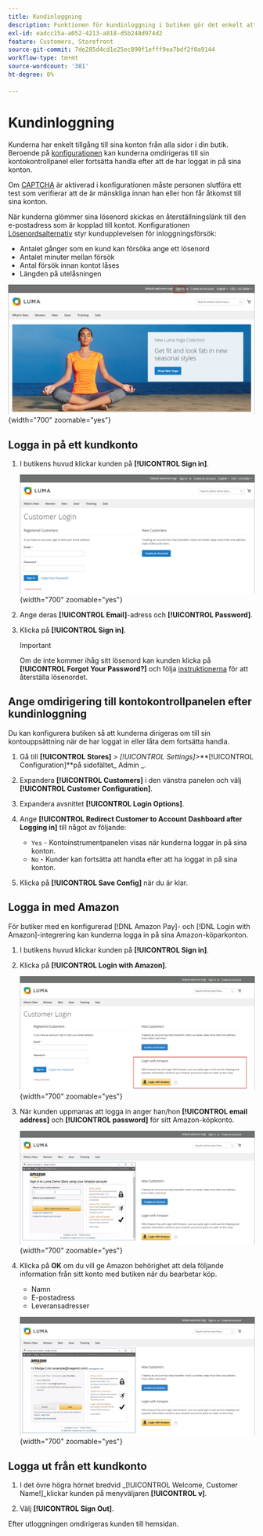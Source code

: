 ```yaml
---
title: Kundinloggning
description: Funktionen för kundinloggning i butiken gör det enkelt att få tillgång till kundens konton.
exl-id: eadcc15a-a052-4213-a818-d5b248d974d2
feature: Customers, Storefront
source-git-commit: 7de285d4cd1e25ec890f1efff9ea7bdf2f0a9144
workflow-type: tm+mt
source-wordcount: '381'
ht-degree: 0%

---
```


# Kundinloggning

Kunderna har enkelt tillgång till sina konton från alla sidor i din butik. Beroende på [konfigurationen](../customers/account-options-new.md) kan kunderna omdirigeras till sin kontokontrollpanel eller fortsätta handla efter att de har loggat in på sina konton.

Om [CAPTCHA](../systems/security-captcha.md) är aktiverad i konfigurationen måste personen slutföra ett test som verifierar att de är mänskliga innan han eller hon får åtkomst till sina konton.

När kunderna glömmer sina lösenord skickas en återställningslänk till den e-postadress som är kopplad till kontot. Konfigurationen [Lösenordsalternativ](../customers/password-options.md) styr kundupplevelsen för inloggningsförsök:

- Antalet gånger som en kund kan försöka ange ett lösenord
- Antalet minuter mellan försök
- Antal försök innan kontot låses
- Längden på utelåsningen

![Inloggningslänk i butiksrubriken](assets/storefront-sign-in-create-account.png){width="700" zoomable="yes"}

## Logga in på ett kundkonto

1. I butikens huvud klickar kunden på **[!UICONTROL Sign in]**.

   ![Kundinloggning](assets/login.png){width="700" zoomable="yes"}

1. Ange deras **[!UICONTROL Email]**-adress och **[!UICONTROL Password]**.

1. Klicka på **[!UICONTROL Sign in]**.

   >[!IMPORTANT]
   >
   >Om de inte kommer ihåg sitt lösenord kan kunden klicka på **[!UICONTROL Forgot Your Password?]** och följa [instruktionerna](../customers/password-reset.md) för att återställa lösenordet.

## Ange omdirigering till kontokontrollpanelen efter kundinloggning

Du kan konfigurera butiken så att kunderna dirigeras om till sin kontouppsättning när de har loggat in eller låta dem fortsätta handla.

1. Gå till **[!UICONTROL Stores]** > _[!UICONTROL Settings]_>**[!UICONTROL Configuration]**på sidofältet_ Admin _.

1. Expandera **[!UICONTROL Customers]** i den vänstra panelen och välj **[!UICONTROL Customer Configuration]**.

1. Expandera avsnittet **[!UICONTROL Login Options]**.

1. Ange **[!UICONTROL Redirect Customer to Account Dashboard after Logging in]** till något av följande:

   - `Yes` - Kontoinstrumentpanelen visas när kunderna loggar in på sina konton.
   - `No` - Kunder kan fortsätta att handla efter att ha loggat in på sina konton.

1. Klicka på **[!UICONTROL Save Config]** när du är klar.

## Logga in med Amazon

För butiker med en konfigurerad [!DNL Amazon Pay]- och [!DNL Login with Amazon]-integrering kan kunderna logga in på sina Amazon-köparkonton.

1. I butikens huvud klickar kunden på **[!UICONTROL Sign in]**.

1. Klicka på **[!UICONTROL Login with Amazon]**.

   ![Logga in med Amazon](assets/amazon-pay.png){width="700" zoomable="yes"}

1. När kunden uppmanas att logga in anger han/hon **[!UICONTROL email address]** och **[!UICONTROL password]** för sitt Amazon-köpkonto.

   ![Ange Amazon-autentiseringsuppgifter](assets/amazon-popup1.png){width="700" zoomable="yes"}

1. Klicka på **OK** om du vill ge Amazon behörighet att dela följande information från sitt konto med butiken när du bearbetar köp.

   - Namn
   - E-postadress
   - Leveransadresser

   ![Bevilja behörighet att dela data](assets/amazon-popup2.png){width="700" zoomable="yes"}

## Logga ut från ett kundkonto

1. I det övre högra hörnet bredvid _[!UICONTROL Welcome, Customer Name!]_klickar kunden på menyväljaren **[!UICONTROL v]**.

1. Välj **[!UICONTROL Sign Out]**.

Efter utloggningen omdirigeras kunden till hemsidan.
